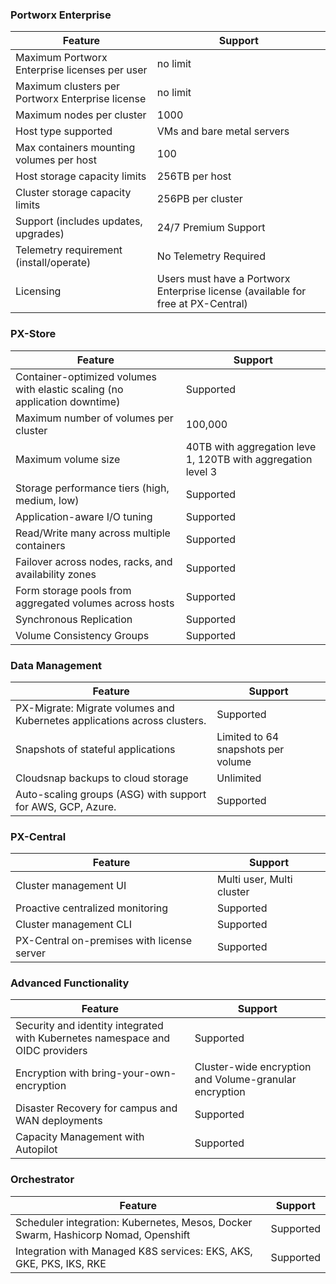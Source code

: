 ### Portworx Enterprise

| **Feature** | **Support** |
|----|----|
| Maximum Portworx Enterprise licenses per user  | no limit |
| Maximum clusters per Portworx Enterprise license | no limit |
| Maximum nodes per cluster | 1000 |
| Host type supported | VMs and bare metal servers |
| Max containers mounting volumes per host | 100 |
| Host storage capacity limits | 256TB per host |
| Cluster storage capacity limits | 256PB per cluster |
| Support (includes updates, upgrades) | 24/7 Premium Support |
| Telemetry requirement (install/operate) | No Telemetry Required|
| Licensing | Users must have a Portworx Enterprise license (available for free at PX-Central)|

### PX-Store

| **Feature** | **Support** |
|----|----|
| Container-optimized volumes with elastic scaling (no application downtime) | Supported |
| Maximum number of volumes per cluster | 100,000 |
| Maximum volume size | 40TB with aggregation leve 1, 120TB with aggregation level 3 |
| Storage performance tiers (high, medium, low) | Supported |
| Application-aware I/O tuning | Supported |
| Read/Write many across multiple containers | Supported |
| Failover across nodes, racks, and availability zones | Supported |
| Form storage pools from aggregated volumes across hosts | Supported |
| Synchronous Replication <!-- what about async? --> | Supported |
| Volume Consistency Groups <!-- not sure what this is --> | Supported |

<!-- make columns on the left the same as from the website -->

### Data Management

| **Feature** | **Support** |
|----|----|
|PX-Migrate: Migrate volumes and Kubernetes applications across clusters. | Supported |
| Snapshots of stateful applications | Limited to 64 snapshots per volume|
| Cloudsnap backups to cloud storage | Unlimited |
| Auto-scaling groups (ASG) with support for AWS, GCP, Azure. | Supported |

### PX-Central

| **Feature** | **Support** |
|----|----|
| Cluster management UI | Multi user, Multi cluster |
| Proactive centralized monitoring | Supported |
| Cluster management CLI | Supported |
| PX-Central on-premises with license server | Supported |

### Advanced Functionality

| **Feature** | **Support** |
|----|----|
| Security and identity integrated with Kubernetes namespace and OIDC providers | Supported |
| Encryption with bring-your-own-encryption | Cluster-wide encryption and Volume-granular encryption |
| Disaster Recovery for campus and WAN deployments | Supported |
| Capacity Management with Autopilot | Supported |

### Orchestrator

| **Feature** | **Support** |
|----|----|
| Scheduler integration: Kubernetes, Mesos, Docker Swarm, Hashicorp Nomad, Openshift | Supported |
| Integration with Managed K8S services: EKS, AKS, GKE, PKS, IKS, RKE | Supported |

